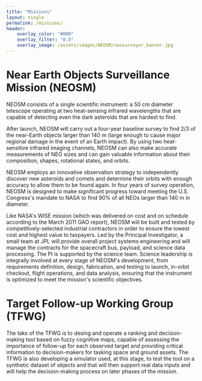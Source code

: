 ```yaml
---
title: "Missions"
layout: single
permalink: /missions/
header:
    overlay_color: "#000"
    overlay_filter: "0.5"
    overlay_image: /assets/images/NEOSM/neosurveyor_banner.jpg
---
```


# Near Earth Objects Surveillance Mission (NEOSM)

NEOSM consists of a single scientific instrument: a 50 cm diameter telescope operating at two heat-sensing infrared wavelengths that are capable of detecting even the dark asteroids that are hardest to find. 

After launch, NEOSM will carry out a four-year baseline survey to find 2/3 of the near-Earth objects larger than 140 m (large enough to cause major regional damage in the event of an Earth impact).  By using two heat-sensitive infrared imaging channels, NEOSM can also make accurate measurements of NEO sizes and can gain valuable information about their composition, shapes, rotational states, and orbits. 

NEOSM employs an innovative observation strategy to independently discover new asteroids and comets and determine their orbits with enough accuracy to allow them to be found again.  In four years of survey operation, NEOSM is designed to make significant progress toward meeting the U.S. Congress's mandate to NASA to find 90% of all NEOs larger than 140 m in diameter. 

Like NASA's WISE mission (which was delivered on cost and on schedule according to the March 2011 GAO report), NEOSM will be built and tested by competitively-selected industrial contractors in order to ensure the lowest cost and highest value to taxpayers.  Led by the Principal Investigator, a small team at JPL will provide overall project systems engineering and will manage the contracts for the spacecraft bus, payload, and science data processing.  The PI is supported by the science team. Science leadership is integrally involved at every stage of NEOSM's development, from requirements definition, design, fabrication, and testing to launch, in-orbit checkout, flight operations, and data analysis, ensuring that the instrument is optimized to meet the mission's scientific objectives.

# Target Follow-up Working Group (TFWG)

The taks of the TFWG is to desing and operate a ranking and decision-making tool based on fuzzy cognitive maps, capable of assessing the importance of follow-up for each observed target and providing critical information to decision-makers for tasking space and ground assets. The TFWG is also developing a simulator used, at this stage, to test the tool on a synthetic dataset of objects and that will then support real data inputs and will help the decision-making process on later phases of the mission. 




